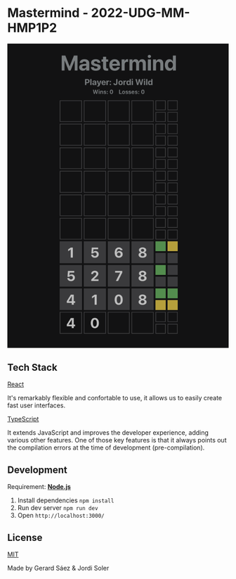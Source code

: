 # Mastermind - 2022-UDG-MM-HMP1P2
![Screenshot](screenshot.png)
## Tech Stack
[React](https://reactjs.org/)

It's remarkably flexible and confortable to use, it allows us to easily create fast user interfaces.

[TypeScript](https://typescriptlang.org/)

It extends JavaScript and improves the developer experience, adding various other features. One of those key features is that it always points out the compilation errors at the time of development (pre-compilation).

## Development
Requirement: [**Node.js**](https://nodejs.org/)
1. Install dependencies `npm install`
2. Run dev server `npm run dev`
3. Open `http://localhost:3000/`
## License
[MIT](LICENSE)

Made by Gerard Sáez & Jordi Soler 
